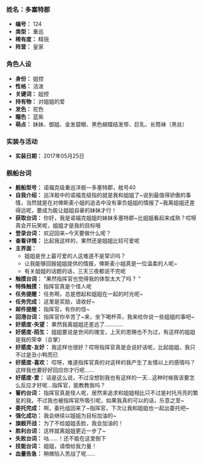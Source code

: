 ### 姓名：多塞特郡
* **编号：** 124
* **类型：** 重巡
* **稀有度：** 精锐
* **阵营：** 皇家


### 角色人设
* **身份：** 姐控
* **性格：** 活泼
* **关键词：** 姐控
* **持有物：** 对姐姐的爱
* **发色：** 驼色
* **瞳色：** 蓝紫
* **萌点：** 妹妹、御姐、金发碧眼、黑色蝴蝶结发带、巨乳、长筒袜（黑丝）


### 实装与活动
* **实装日期：** 2017年05月25日


### 舰船台词
* **舰船型号：** 诺福克级重巡洋舰—多塞特郡，舷号40
* **自我介绍：** 巡洋舰中的诺福克级指的就是我和姐姐了~说到最值得骄傲的事情，当然就是在对俾斯麦小姐的追击中没有辜负姐姐的情报了~我离姐姐还差得远呢，要成为能让姐姐自豪的妹妹才行！
* **获取台词：** 你好，我是诺福克姐姐的妹妹多塞特郡~比姐姐看起来成熟？哎呀真会开玩笑呢，姐姐才是我的目标哦
* **登录台词：** 欢迎回来~今天要做什么呢？
* **查看详情：** 比起我这样的，果然还是姐姐比较可爱呢
* **主界面：**
  * 姐姐是世上最可爱的人这难道不是常识吗？
  * 让我能够回报姐姐提供的情报，俾斯麦小姐真是一位温柔的人呢~
  * 有关姐姐的话题的话，三天三夜都说不完呢
* **触摸台词：** "果然指挥官也觉得我的体型太大了吗？	"
* **特殊触摸：** 指挥官真是个怪人呢
* **任务提醒：** 任务啊，总是想起和姐姐在一起的时光呢~
* **任务完成：** 这里是奖励，请收好~
* **邮件提醒：** 指挥官，有你的信~
* **回港台词：** 指挥官你辛苦了~来，坐下喝杯茶，我来给你说一些姐姐的事吧~
* **好感度-失望：** 果然我离姐姐还差远了…………
* **好感度-陌生：** 姐姐要说是世间的瑰宝，上天的恩赐也不为过，有这样的姐姐是我的荣幸（合掌）
* **好感度-友好：** 我这样也很好？哎呀指挥官真是会说好话呢，比起姐姐，我只不过是丑小鸭而已
* **好感度-喜欢：** 哎呀，难道指挥官真的对这样的我产生了友情以上的感情吗？这样我也要好好回应你才行呢……
* **好感度-爱：** 话是这么说，不过没想到我也有这样的一天…这种时候我该要怎么反应才好呢…指挥官，能教教我吗？
* **誓约台词：** 指挥官真是怪人呢，居然来追求和姐姐相比只不过是衬托月亮的繁星的我，不过我也被指挥官所吸引呢，如果我真的可以的话，乐意之至~
* **委托完成：** 啊，委托组回来了~指挥官，下次让我和姐姐也一起出委托吧~
* **强化成功：** 我会继续以姐姐为目标加油的~
* **旗舰开战：** 为了不给姐姐丢脸，我会加油的！
* **胜利台词：** 这样就离姐姐更近一步了~
* **失败台词：** 咕……！还不能在这里倒下
* **技能台词：** 姐姐，请借给我力量！
* **血量告急：** 稍微陷入苦战了呢……
